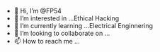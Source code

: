 - 👋 Hi, I’m @FP54
- 👀 I’m interested in ...Ethical Hacking
- 🌱 I’m currently learning ...Electrical Enginnering
- 💞️ I’m looking to collaborate on ...
- 📫 How to reach me ...

<!---
FP54/FP54 is a ✨ special ✨ repository because its `README.md` (this file) appears on your GitHub profile.
You can click the Preview link to take a look at your changes.
--->
